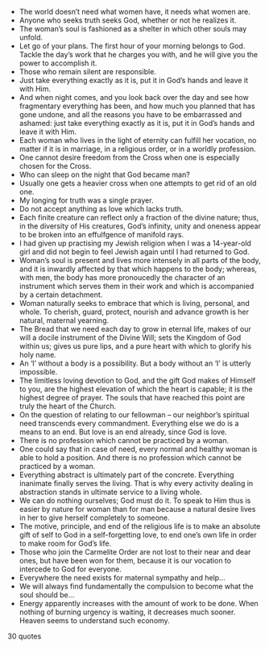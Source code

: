  - The world doesn’t need what women have, it needs what women are.
 - Anyone who seeks truth seeks God, whether or not he realizes it.
 - The woman’s soul is fashioned as a shelter in which other souls may unfold.
 - Let go of your plans. The first hour of your morning belongs to God. Tackle the day’s work that he charges you with, and he will give you the power to accomplish it.
 - Those who remain silent are responsible.
 - Just take everything exactly as it is, put it in God’s hands and leave it with Him.
 - And when night comes, and you look back over the day and see how fragmentary everything has been, and how much you planned that has gone undone, and all the reasons you have to be embarrassed and ashamed: just take everything exactly as it is, put it in God’s hands and leave it with Him.
 - Each woman who lives in the light of eternity can fulfill her vocation, no matter if it is in marriage, in a religious order, or in a worldly profession.
 - One cannot desire freedom from the Cross when one is especially chosen for the Cross.
 - Who can sleep on the night that God became man?
 - Usually one gets a heavier cross when one attempts to get rid of an old one.
 - My longing for truth was a single prayer.
 - Do not accept anything as love which lacks truth.
 - Each finite creature can reflect only a fraction of the divine nature; thus, in the diversity of His creatures, God’s infinity, unity and oneness appear to be broken into an effulfgence of manifold rays.
 - I had given up practising my Jewish religion when I was a 14-year-old girl and did not begin to feel Jewish again until I had returned to God.
 - Woman’s soul is present and lives more intensely in all parts of the body, and it is inwardly affected by that which happens to the body; whereas, with men, the body has more pronoucedly the character of an instrument which serves them in their work and which is accompanied by a certain detachment.
 - Woman naturally seeks to embrace that which is living, personal, and whole. To cherish, guard, protect, nourish and advance growth is her natural, maternal yearning.
 - The Bread that we need each day to grow in eternal life, makes of our will a docile instrument of the Divine Will; sets the Kingdom of God within us; gives us pure lips, and a pure heart with which to glorify his holy name.
 - An ‘I’ without a body is a possibility. But a body without an ‘I’ is utterly impossible.
 - The limitless loving devotion to God, and the gift God makes of Himself to you, are the highest elevation of which the heart is capable; it is the highest degree of prayer. The souls that have reached this point are truly the heart of the Church.
 - On the question of relating to our fellowman – our neighbor’s spiritual need transcends every commandment. Everything else we do is a means to an end. But love is an end already, since God is love.
 - There is no profession which cannot be practiced by a woman.
 - One could say that in case of need, every normal and healthy woman is able to hold a position. And there is no profession which cannot be practiced by a woman.
 - Everything abstract is ultimately part of the concrete. Everything inanimate finally serves the living. That is why every activity dealing in abstraction stands in ultimate service to a living whole.
 - We can do nothing ourselves; God must do it. To speak to Him thus is easier by nature for woman than for man because a natural desire lives in her to give herself completely to someone.
 - The motive, principle, and end of the religious life is to make an absolute gift of self to God in a self-forgetting love, to end one’s own life in order to make room for God’s life.
 - Those who join the Carmelite Order are not lost to their near and dear ones, but have been won for them, because it is our vocation to intercede to God for everyone.
 - Everywhere the need exists for maternal sympathy and help...
 - We will always find fundamentally the compulsion to become what the soul should be...
 - Energy apparently increases with the amount of work to be done. When nothing of burning urgency is waiting, it decreases much sooner. Heaven seems to understand such economy.

30 quotes